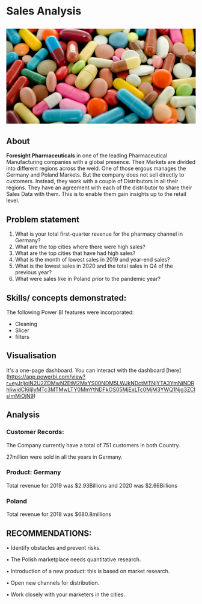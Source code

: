 # Sales Analysis

![](pharma.jpg)
---
## About
**Foresight Pharmaceuticals** in one of the leading Pharmaceutical Manufacturing companies with a global presence. Their Markets are divided into different regions across the weld. One of those ergous manages the Germany and Poland Markets. But the company does not sell directly to customers. Instead, they work with a couple of Distributors in all their regions. They have an agreement with each of the distributor to share their Sales Data with them. This is to enable them gain insights up to the retail level.
 ## Problem statement
1.	What is your total first-quarter revenue for the pharmacy channel in Germany?
2.	What are the top cities where there were high sales?
3.	What are the top cities that have had high sales?
4.	What is the month of lowest sales in 2019 and year-end sales? 
5.	What is the lowest sales in 2020 and the total sales in Q4 of the previous year?
6.	What were sales like in Poland prior to the pandemic year?

## Skills/ concepts demonstrated:

The following Power BI features were incorporated: 
- Cleaning
- Slicer
- filters
## Visualisation

It's a one-page dashboard.
You can interact with the dashboard [here] (https://app.powerbi.com/view?r=eyJrIjoiN2U2ZDMwN2EtM2MxYS00NDM5LWJkNDctMTNjYTA3YmNiNDRhIiwidCI6IjIyMTc3MTMwLTY0MmYtNDFkOS05MjExLTc0MjM3YWQ1Njg3ZCIsImMiOjN9)

## Analysis

### Customer Records:

The Company currently have a total of 751 customers in both Country.

27million were sold in all the years in Germany.

### Product: Germany

Total revenue for 2019 was $2.93Billions and 2020 was $2.66Billions

### Poland 

Total revenue for 2018 was $680.8millions



## RECOMMENDATIONS:  


•	Identify obstacles and prevent risks.

•	The Polish marketplace needs quantitative research.

•	Introduction of a new product: this is based on market research.

•	Open new channels for distribution.

•	Work closely with your marketers in the cities.








